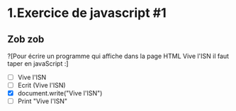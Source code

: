 # 1.Exercice de javascript #1

## Zob zob

?[Pour écrire un programme qui affiche dans la page HTML Vive l'ISN il faut taper en javaScript :]
-[ ] Vive l'ISN
-[ ] Ecrit (Vive l'ISN)
-[X] document.write("Vive l'ISN") 
-[ ] Print "Vive l'ISN"
